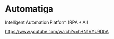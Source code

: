 # Automatiga
Intelligent Automation Platform (RPA + AI)

https://www.youtube.com/watch?v=hHN1VYU9DbA
